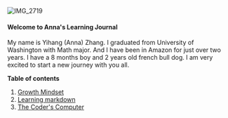 ![IMG_2719](https://user-images.githubusercontent.com/57154538/67907666-f1cb9400-fb35-11e9-9425-11536379f5ea.jpg)

#### Welcome to Anna's Learning Journal 

My name is Yihang (Anna) Zhang. I graduated from University of Washington with Math major. And I have been in Amazon for just over two years.  I have a 8 months boy and 2 years old french bull dog. I am very excited to start a new journey with you all. 
 
**Table of contents** 

1. [Growth Mindset](growthmindset.md)
2. [Learning markdown](learningmarkdown.md)
3. [The Coder's Computer](thecoder'scomputer.md)

